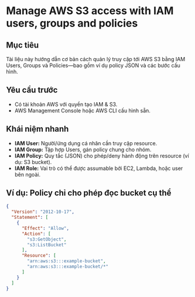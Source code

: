 # Manage AWS S3 access with IAM users, groups and policies

## Mục tiêu
Tài liệu này hướng dẫn cơ bản cách quản lý truy cập tới AWS S3 bằng IAM Users, Groups và Policies—bao gồm ví dụ policy JSON và các bước cấu hình.

## Yêu cầu trước
- Có tài khoản AWS với quyền tạo IAM & S3.
- AWS Management Console hoặc AWS CLI cấu hình sẵn.

## Khái niệm nhanh
- **IAM User:** Người/ứng dụng cá nhân cần truy cập resource.
- **IAM Group:** Tập hợp Users, gán policy chung cho nhóm.
- **IAM Policy:** Quy tắc (JSON) cho phép/deny hành động trên resource (ví dụ: S3 bucket).
- **IAM Role:** Vai trò có thể được assumable bởi EC2, Lambda, hoặc user bên ngoài.

## Ví dụ: Policy chỉ cho phép đọc bucket cụ thể
```json
{
  "Version": "2012-10-17",
  "Statement": [
    {
      "Effect": "Allow",
      "Action": [
        "s3:GetObject",
        "s3:ListBucket"
      ],
      "Resource": [
        "arn:aws:s3:::example-bucket",
        "arn:aws:s3:::example-bucket/*"
      ]
    }
  ]
}
